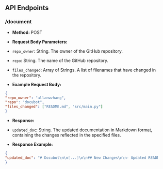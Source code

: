 ## API Endpoints

### /document

- **Method:** POST

- **Request Body Parameters:**

 - `repo_owner`: String. The owner of the GitHub repository.
 - `repo`: String. The name of the GitHub repository.
 - `files_changed`: Array of Strings. A list of filenames that have changed in the repository.

- **Example Request Body:**

 ```json
 {
 "repo_owner": "allanwzhang",
 "repo": "docubot",
 "files_changed": ["README.md", "src/main.py"]
 }
 ```

- **Response:**

 - `updated_doc`: String. The updated documentation in Markdown format, containing the changes reflected in the specified files.

- **Response Example:**

 ```json
 {
 "updated_doc": "# Docubot\n\n[...]\n\n## New Changes\n\n- Updated README.md with latest features.\n- Refactored code in src/main.py for improved performance."
 }
 ```
